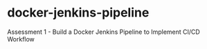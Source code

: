 # docker-jenkins-pipeline
Assessment 1 - Build a Docker Jenkins Pipeline to Implement CI/CD Workflow
